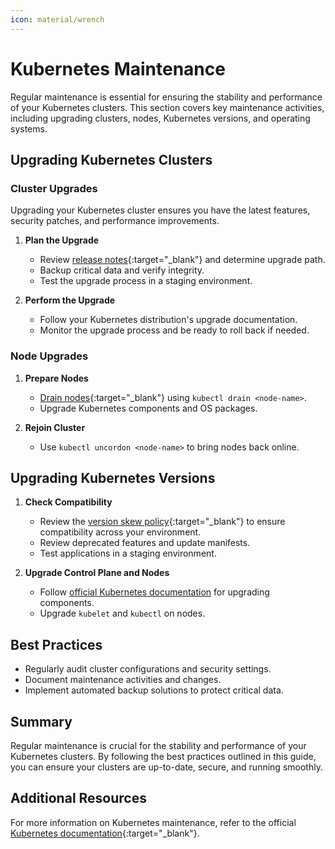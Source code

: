 ```yaml
---
icon: material/wrench
---
```


<h1>Kubernetes Maintenance</h1>

Regular maintenance is essential for ensuring the stability and performance of your Kubernetes clusters. This section covers key maintenance activities, including upgrading clusters, nodes, Kubernetes versions, and operating systems.

<h2>Upgrading Kubernetes Clusters</h2>

<h3>Cluster Upgrades</h3>

Upgrading your Kubernetes cluster ensures you have the latest features, security patches, and performance improvements.

1. **Plan the Upgrade**

    - Review [release notes](https://kubernetes.io/releases/){:target="_blank"} and determine upgrade path.
    - Backup critical data and verify integrity.
    - Test the upgrade process in a staging environment.

2. **Perform the Upgrade**

    - Follow your Kubernetes distribution's upgrade documentation.
    - Monitor the upgrade process and be ready to roll back if needed.

<h3>Node Upgrades</h3>

1. **Prepare Nodes**

    - [Drain nodes](https://kubernetes.io/docs/tasks/administer-cluster/safely-drain-node/){:target="_blank"} using `kubectl drain <node-name>`.
    - Upgrade Kubernetes components and OS packages.

2. **Rejoin Cluster**

    - Use `kubectl uncordon <node-name>` to bring nodes back online.

## Upgrading Kubernetes Versions

1. **Check Compatibility**

    - Review the [version skew policy](https://kubernetes.io/releases/version-skew-policy/){:target="_blank"} to ensure compatibility across your environment.
    - Review deprecated features and update manifests.
    - Test applications in a staging environment.

2. **Upgrade Control Plane and Nodes**

    - Follow [official Kubernetes documentation]((https://kubernetes.io/docs/tasks/administer-cluster/cluster-upgrade/){:target="_blank"}) for upgrading components.
    - Upgrade `kubelet` and `kubectl` on nodes.

<h2>Best Practices</h2>

 
- Regularly audit cluster configurations and security settings.
- Document maintenance activities and changes.
- Implement automated backup solutions to protect critical data.

<h2>Summary</h2>

Regular maintenance is crucial for the stability and performance of your Kubernetes clusters. By following the best practices outlined in this guide, you can ensure your clusters are up-to-date, secure, and running smoothly.

<h2>Additional Resources</h2>

For more information on Kubernetes maintenance, refer to the official [Kubernetes documentation](https://kubernetes.io/docs/){:target="_blank"}.